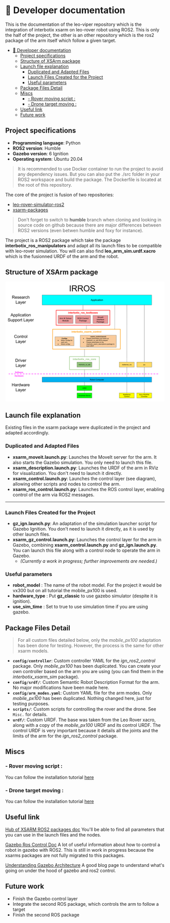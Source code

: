 
# 📖 Developer documentation

This is the documentation of the leo-viper repository which is the integration of interbotix xsarm on leo-rover robot using  ROS2.
This is only the half of the project, the other is an other repository which is the ros2 package of the arm itself which follow a given target.

- [📖 Developer documentation](#-developer-documentation)
  - [Project specifications](#project-specifications)
  - [Structure of XSArm package](#structure-of-xsarm-package)
  - [Launch file explanation](#launch-file-explanation)
    - [Duplicated and Adapted Files](#duplicated-and-adapted-files)
    - [Launch Files Created for the Project](#launch-files-created-for-the-project)
    - [Useful parameters](#useful-parameters)
  - [Package Files Detail](#package-files-detail)
  - [Miscs](#miscs)
    - [- Rover moving script :](#--rover-moving-script-)
    - [- Drone target moving :](#--drone-target-moving-)
  - [Useful link](#useful-link)
  - [Future work](#future-work)


## Project specifications

- **Programming language**: Python
- **ROS2 version**: Humble
- **Gazebo version**: 6 Ignition
- **Operating system**: Ubuntu 20.04

> It is recommended to use Docker container to run the project to avoid any dependency issues. But you can also put the ./src folder in your ROS2 workspace and build the package. The Dockerfile is located at the root of this repository.


The core of the project is fusion of two repositories:
- [leo-rover-simulator-ros2](https://github.com/LeoRover/leo_simulator-ros2)
- [xsarm-packages](https://github.com/Interbotix/interbotix_ros_manipulators/tree/humble/interbotix_ros_xsarms)

> Don't forget to switch to **humble** branch when cloning and looking in source code on github because there are major differences between ROS2 versions (even betwen humble and foxy for instance).


The project is a ROS2 package which take the package **interbotix_ros_manipulators** and adapt all its launch files to be compatible with leo-rover simulation. You will can also find **leo_arm_sim.urdf.xacro** which is the fusionned URDF of the arm and the robot.


## Structure of XSArm package

![XSARM package structure (taken from the repository)](./imgs/xsarm_irros_structure.png)


## Launch file explanation

Existing files in the xsarm package were duplicated in the project and adapted accordingly.  

### Duplicated and Adapted Files
- **xsarm_moveit.launch.py**: Launches the MoveIt server for the arm. It also starts the Gazebo simulation. You only need to launch this file.  
- **xsarm_description.launch.py**: Launches the URDF of the arm in RViz for visualization. You don't need to launch it directly.  
- **xsarm_control.launch.py**: Launches the control layer (see diagram), allowing other scripts and nodes to control the arm.  
- **xsarm_ros_control.launch.py**: Launches the ROS control layer, enabling control of the arm via ROS2 messages.  

---

### Launch Files Created for the Project
- **gz_ign.launch.py**: An adaptation of the simulation launcher script for Gazebo Ignition. You don't need to launch it directly, as it is used by other launch files.  
- **xsarm_gz_control.launch.py**: Launches the control layer for the arm in Gazebo, combining **xsarm_control.launch.py** and **gz_ign.launch.py**. You can launch this file along with a control node to operate the arm in Gazebo.  
  - *(Currently a work in progress; further improvements are needed.)*


### Useful parameters

- **robot_model** : The name of the robot model. For the project it would be vx300 but on all tutorial the mobile_px100 is used.
- **hardware_type** : Put **gz_classic** to use gazebo simulator (despite it is ignition).
- **use_sim_time** : Set to true to use simulation time if you are using gazebo.

## Package Files Detail

> For all custom files detailed below, only the *mobile_px100* adaptation has been done for testing. However, the process is the same for other xsarm models.

- **`config/controller`**: Custom controller YAML for the *ign_ros2_control* package. Only *mobile_px100* has been duplicated. You can create your own controller based on the arm you are using (you can find them in the *interbotix_xsarm_sim* package).  
- **`config/srdf/`**: Custom Semantic Robot Description Format for the arm. No major modifications have been made here. 
- **`config/arm_modes.yaml`**: Custom YAML file for the arm modes. Only *mobile_px100* has been duplicated. Nothing changed here, just for testing purposes. 
- **`scripts/`**: Custom scripts for controlling the rover and the drone. See `Misc.` for details.  
- **`urdf/`**: Custom URDF. The base was taken from the Leo Rover xacro, along with a copy of the *mobile_px100* URDF and its control URDF. The control URDF is very important because it details all the joints and the limits of the arm for the *ign_ros2_control* package.
  
## Miscs

### - Rover moving script : 
 You can follow the installation tutorial [here](rover_move.md)
### - Drone target moving : 
You can follow the installation tutorial [here](drone_simulation.md)


## Useful link

[Hub of XSARM ROS2 packages doc](https://docs.trossenrobotics.com/interbotix_xsarms_docs/ros2_packages.html)
You'll be able to find all parameters that you can use in the launch files and the nodes.

[Gazebo Ros Control Doc](https://control.ros.org/master/doc/gz_ros2_control/doc/index.html) A lot of useful information about how to control a robot in gazebo with ROS2. This is still in work in progress because the xsarms packages are not fully migrated to this packages.

[Understanding Gazebo Architecture](https://articulatedrobotics.xyz/tutorials/ready-for-ros/gazebo/) A good blog page to understand what's going on under the hood of gazebo and ros2 control.

## Future work

- Finish the Gazebo control layer  
- Integrate the second ROS package, which controls the arm to follow a target  
- Finish the second ROS package